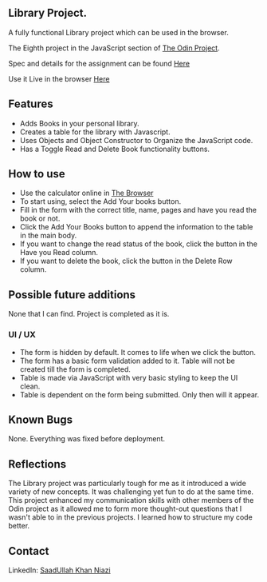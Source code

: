 ## Library Project.

A fully functional Library project which can be used in the browser.

The Eighth project in the JavaScript section of [The Odin Project](https://www.theodinproject.com/).

Spec and details for the assignment can be found [Here](https://www.theodinproject.com/lessons/node-path-javascript-library)

Use it Live in the browser [Here](https://saadniazifed.github.io/Library-Project/)

## Features

* Adds Books in your personal library.
* Creates a table for the library with Javascript.
* Uses Objects and Object Constructor to Organize the JavaScript code.
* Has a Toggle Read and Delete Book functionality buttons.

## How to use

* Use the calculator online in [The Browser](https://saadniazifed.github.io/Library-Project/)
* To start using, select the Add Your books button.
* Fill in the form with the correct title, name, pages and have you read the book or not.
* Click the Add Your Books button to append the information to the table in the main body.
* If you want to change the read status of the book, click the button in the Have you Read column.
* If you want to delete the book, click the button in the Delete Row column.

## Possible future additions

None that I can find. Project is completed as it is.

### UI / UX
* The form is hidden by default. It comes to life when we click the button.
* The form has a basic form validation added to it. Table will not be created till the form is completed.
* Table is made via JavaScript with very basic styling to keep the UI clean.
* Table is dependent on the form being submitted. Only then will it appear.

## Known Bugs
None. Everything was fixed before deployment.

## Reflections
The Library project was particularly tough for me as it introduced a wide variety of new concepts. It was challenging yet fun to do at the same time. This project enhanced my communication skills with other members of the Odin project as it allowed me to form more thought-out questions that I wasn't able to in the previous projects. I learned how to structure my code better.

## Contact
LinkedIn: <a href="https://www.linkedin.com/in/saadniazifed"> SaadUllah Khan Niazi</a>
